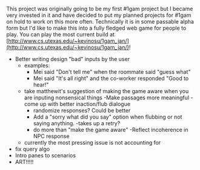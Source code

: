 This project was originally going to be my first #1gam project
but I became very invested in it and have decided to put my
planned projects for #1gam on hold to work on this more often. 
Technically it is in some passable alpha form but I'd like to 
make this into a fully fledged web game for people to play. 
You can play the most current build at [http://www.cs.utexas.edu/~kevinosu/1gam_jan/](http://www.cs.utexas.edu/~kevinosu/1gam_jan/)!

- Better writing design
    "bad" inputs by the user
    - examples:
        - Mei said "Don't tell me" when the roommate said
        "guess what"
        - Mei said "It's all right" and the co-worker responded
        "Good to hear!"
    - take matthewit's suggestion of making the game aware
    when you are inputing nonsensical things
	-Make passages more meaningful
	-come up with better inaction/flub dialogue
		- randomize responses? Could be better
		- Add a "sorry what did you say" option when flubbing or 
		not saying anything.
			-takes up a retry?
		- do more than "make the game aware"
			-Reflect incoherence in NPC response
    - currently the most pressing issue is not accounting for
- fix query algo
- Intro panes to scenarios 
- ART!!!!!
